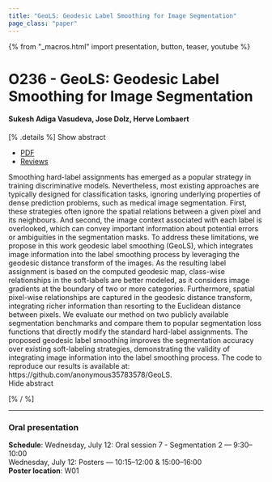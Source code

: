 ```yaml
---
title: "GeoLS: Geodesic Label Smoothing for Image Segmentation"
page_class: "paper"
---
```


{% from "_macros.html" import presentation, button, teaser, youtube %}

# O236 - GeoLS: Geodesic Label Smoothing for Image Segmentation

#### Sukesh Adiga Vasudeva, Jose Dolz, Herve Lombaert


[% .details %]
<a class="toggle_visibility" data-selector=".abstract" data-level="3">Show abstract</a>
- <a href="https://openreview.net/pdf?id=mTIP1bkmR0q">PDF</a>
- <a href="https://openreview.net/forum?id=mTIP1bkmR0q">Reviews</a>

<p>
    <span class="abstract">
        Smoothing hard-label assignments has emerged as a popular strategy in training discriminative models. Nevertheless, most existing approaches are typically designed for classification tasks, ignoring underlying properties of dense prediction problems, such as medical image segmentation. First, these strategies often ignore the spatial relations between a given pixel and its neighbours. And second, the image context associated with each label is overlooked, which can convey important information about potential errors or ambiguities in the segmentation masks. To address these limitations, we propose in this work geodesic label smoothing (GeoLS), which integrates image information into the label smoothing process by leveraging the geodesic distance transform of the images. As the resulting label assignment is based on the computed geodesic map, class-wise relationships in the soft-labels are better modeled, as it considers image gradients at the boundary of two or more categories. Furthermore, spatial pixel-wise relationships are captured in the geodesic distance transform, integrating richer information than resorting to the Euclidean distance between pixels. We evaluate our method on two publicly available segmentation benchmarks and compare them to popular segmentation loss functions that directly modify the standard hard-label assignments. The proposed geodesic label smoothing improves the segmentation accuracy over existing soft-labeling strategies, demonstrating the validity of integrating image information into the label smoothing process. The code to reproduce our results is available at: https://github.com/anonymous35783578/GeoLS.
        <br>
        <span class="actions"><a class="toggle_visibility" data-level="2">Hide abstract</a></span>
    </span>
</p>
[% / %]

---


### Oral presentation

**Schedule**: Wednesday, July 12: Oral session 7 - Segmentation 2 — 9:30–10:00<br>Wednesday, July 12: Posters — 10:15–12:00 & 15:00–16:00<br>
**Poster location**: W01

